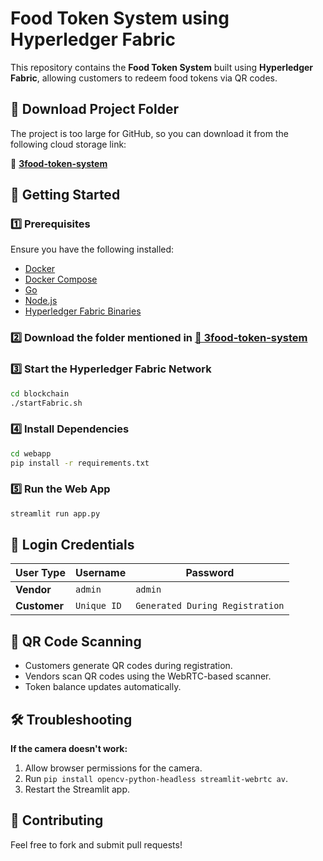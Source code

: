 # Food Token System using Hyperledger Fabric

This repository contains the **Food Token System** built using **Hyperledger Fabric**, allowing customers to redeem food tokens via QR codes.

## 📂 Download Project Folder

The project is too large for GitHub, so you can download it from the following cloud storage link:

🔗 **[3food-token-system](https://drive.google.com/drive/folders/1_09C-lM3jiwEFRkk_L-TlAiyTfEuDQWI?usp=sharing)**

## 🚀 Getting Started

### 1️⃣ Prerequisites
Ensure you have the following installed:
- [Docker](https://www.docker.com/get-started)
- [Docker Compose](https://docs.docker.com/compose/install/)
- [Go](https://golang.org/dl/)
- [Node.js](https://nodejs.org/)
- [Hyperledger Fabric Binaries](https://hyperledger-fabric.readthedocs.io/en/latest/install.html)

### 2️⃣ Download the folder mentioned in **[📂 3food-token-system](https://drive.google.com/drive/folders/1_09C-lM3jiwEFRkk_L-TlAiyTfEuDQWI?usp=sharing)**


### 3️⃣ Start the Hyperledger Fabric Network
```sh
cd blockchain
./startFabric.sh
```

### 4️⃣ Install Dependencies
```sh
cd webapp
pip install -r requirements.txt
```

### 5️⃣ Run the Web App
```sh
streamlit run app.py
```

## 🔑 Login Credentials

| User Type | Username | Password |
|-----------|----------|----------|
| **Vendor** | `admin` | `admin` |
| **Customer** | `Unique ID` | `Generated During Registration` |

## 📸 QR Code Scanning
- Customers generate QR codes during registration.
- Vendors scan QR codes using the WebRTC-based scanner.
- Token balance updates automatically.

## 🛠 Troubleshooting
**If the camera doesn't work:**
1. Allow browser permissions for the camera.
2. Run `pip install opencv-python-headless streamlit-webrtc av`.
3. Restart the Streamlit app.

## 🤝 Contributing
Feel free to fork and submit pull requests!


